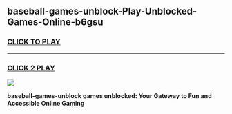
## baseball-games-unblock-Play-Unblocked-Games-Online-b6gsu
<h3>
<a href="https://premium76.site?title=baseball-games-unblock&ref=24A">CLICK TO PLAY</a></h3>
<hr>

<h3>
<a href="https://premium76.site?title=baseball-games-unblock&ref=24A">CLICK 2 PLAY</a>
  
</h3>

<a href="https://premium76.site?title=baseball-games-unblock&ref=24A"><img src="https://clearcache.store/games.png"></a>


**baseball-games-unblock games unblocked: Your Gateway to Fun and Accessible Online Gaming**

